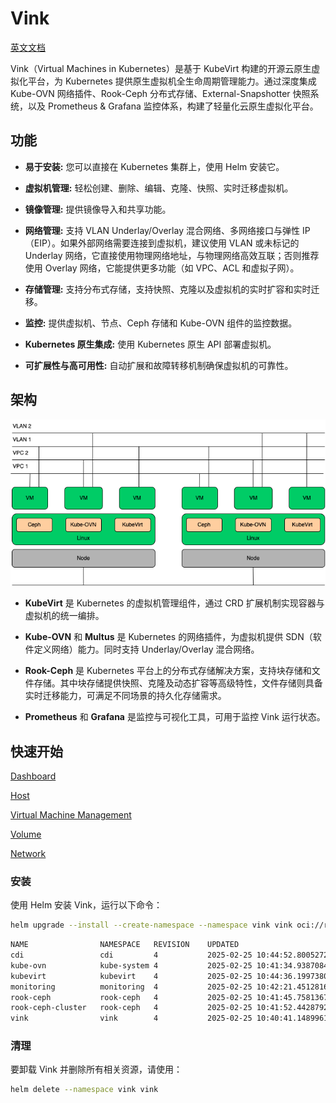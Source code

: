 # Vink

[英文文档](./README.en.md)

Vink（Virtual Machines in Kubernetes）是基于 KubeVirt 构建的开源云原生虚拟化平台，为 Kubernetes 提供原生虚拟机全生命周期管理能力。通过深度集成 Kube-OVN 网络插件、Rook-Ceph 分布式存储、External-Snapshotter 快照系统，以及 Prometheus & Grafana 监控体系，构建了轻量化云原生虚拟化平台。

## 功能

- **易于安装:** 您可以直接在 Kubernetes 集群上，使用 Helm 安装它。

- **虚拟机管理:** 轻松创建、删除、编辑、克隆、快照、实时迁移虚拟机。

- **镜像管理:** 提供镜像导入和共享功能。

- **网络管理:** 支持 VLAN Underlay/Overlay 混合网络、多网络接口与弹性 IP（EIP）。如果外部网络需要连接到虚拟机，建议使用 VLAN 或未标记的 Underlay 网络，它直接使用物理网络地址，与物理网络高效互联；否则推荐使用 Overlay 网络，它能提供更多功能（如 VPC、ACL 和虚拟子网）。

- **存储管理:** 支持分布式存储，支持快照、克隆以及虚拟机的实时扩容和实时迁移。

- **监控:** 提供虚拟机、节点、Ceph 存储和 Kube-OVN 组件的监控数据。

- **Kubernetes 原生集成:** 使用 Kubernetes 原生 API 部署虚拟机。

- **可扩展性与高可用性:** 自动扩展和故障转移机制确保虚拟机的可靠性。

## 架构

![Vink](./docs/images/vink.png)

- **KubeVirt** 是 Kubernetes 的虚拟机管理组件，通过 CRD 扩展机制实现容器与虚拟机的统一编排。

- **Kube-OVN** 和 **Multus** 是 Kubernetes 的网络插件，为虚拟机提供 SDN（软件定义网络）能力。同时支持 Underlay/Overlay 混合网络。

- **Rook-Ceph** 是 Kubernetes 平台上的分布式存储解决方案，支持块存储和文件存储。其中块存储提供快照、克隆及动态扩容等高级特性，文件存储则具备实时迁移能力，可满足不同场景的持久化存储需求。

- **Prometheus** 和 **Grafana** 是监控与可视化工具，可用于监控 Vink 运行状态。

## 快速开始

[Dashboard](./docs/dashboard.md)

[Host](./docs/host.md)

[Virtual Machine Management](./docs/vm-management.md)

[Volume](./docs/volume.md)

[Network](./docs/network.md)

### 安装

使用 Helm 安装 Vink，运行以下命令：

```bash
helm upgrade --install --create-namespace --namespace vink vink oci://registry-1.docker.io/hejianmin/vink --wait --timeout 1800s --debug
```

```bash
NAME             	NAMESPACE  	REVISION	UPDATED                                	STATUS  	CHART                       	APP VERSION
cdi              	cdi        	4       	2025-02-25 10:44:52.800527214 +0000 UTC	deployed	cdi-0.0.1-f1a26a48          	0.0.1-f1a26a48
kube-ovn         	kube-system	4       	2025-02-25 10:41:34.938708426 +0000 UTC	deployed	kube-ovn-v1.13.3            	1.13.3
kubevirt         	kubevirt   	4       	2025-02-25 10:44:36.199738081 +0000 UTC	deployed	kubevirt-0.0.1-f1a26a48     	0.0.1-f1a26a48
monitoring       	monitoring 	4       	2025-02-25 10:42:21.451281681 +0000 UTC	deployed	kube-prometheus-stack-69.5.1	v0.80.1
rook-ceph        	rook-ceph  	4       	2025-02-25 10:41:45.758136708 +0000 UTC	deployed	rook-ceph-v1.16.4           	v1.16.4
rook-ceph-cluster	rook-ceph  	4       	2025-02-25 10:41:52.442879278 +0000 UTC	deployed	rook-ceph-cluster-v1.16.4   	v1.16.4
vink             	vink       	4       	2025-02-25 10:40:41.148996124 +0000 UTC	deployed	vink-0.0.1-165797c0         	0.0.1-165797c0
```

### 清理

要卸载 Vink 并删除所有相关资源，请使用：

```bash
helm delete --namespace vink vink
```
